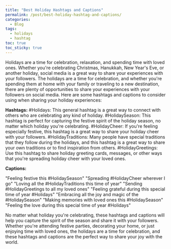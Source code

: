 ```yaml
---
title: "Best Holiday Hashtags and Captions"
permalink: /post/best-holiday-hashtag-and-captions/
categories:
  - Blog
tags:
  - holidays
  - hashtag
toc: true
toc_sticky: true
---
```


Holidays are a time for celebration, relaxation, and spending time with loved ones. Whether you're celebrating Christmas, Hanukkah, New Year's Eve, or another holiday, social media is a great way to share your experiences with your followers. The holidays are a time for celebration, and whether you're spending them at home with your family or traveling to a new destination, there are plenty of opportunities to share your experiences with your followers on social media. Here are some hashtags and captions to consider using when sharing your holiday experiences:

**Hashtags:**
#Holidays: This general hashtag is a great way to connect with others who are celebrating any kind of holiday.
#HolidaySeason: This hashtag is perfect for capturing the festive spirit of the holiday season, no matter which holiday you're celebrating.
#HolidayCheer: If you're feeling especially festive, this hashtag is a great way to share your holiday cheer with your followers.
#HolidayTraditions: Many people have special traditions that they follow during the holidays, and this hashtag is a great way to share your own traditions or to find inspiration from others.
#HolidayGreetings: Use this hashtag to share holiday greeting cards, messages, or other ways that you're spreading holiday cheer with your loved ones.

**Captions:**

"Feeling festive this #HolidaySeason"
"Spreading #HolidayCheer wherever I go"
"Loving all the #HolidayTraditions this time of year"
"Sending #HolidayGreetings to all my loved ones"
"Feeling grateful during this special time of year #Holidays"
"Embracing all the joy and magic of the #HolidaySeason"
"Making memories with loved ones this #HolidaySeason"
"Feeling the love during this special time of year #Holidays"

No matter what holiday you're celebrating, these hashtags and captions will help you capture the spirit of the season and share it with your followers. Whether you're attending festive parties, decorating your home, or just enjoying time with loved ones, the holidays are a time for celebration, and these hashtags and captions are the perfect way to share your joy with the world.